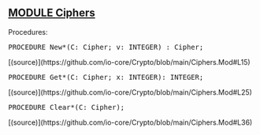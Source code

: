 
## [MODULE Ciphers](https://github.com/io-core/Crypto/blob/main/Ciphers.Mod)

Procedures:


<pre>PROCEDURE New*(C: Cipher; v: INTEGER) : Cipher;</pre> [(source)](https://github.com/io-core/Crypto/blob/main/Ciphers.Mod#L15)


<pre>PROCEDURE Get*(C: Cipher; x: INTEGER): INTEGER;</pre> [(source)](https://github.com/io-core/Crypto/blob/main/Ciphers.Mod#L25)


<pre>PROCEDURE Clear*(C: Cipher);</pre> [(source)](https://github.com/io-core/Crypto/blob/main/Ciphers.Mod#L36)

